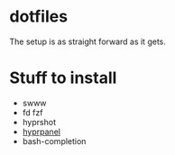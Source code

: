 # dotfiles
The setup is as straight forward as it gets.

# Stuff to install

- swww
- fd fzf
- hyprshot
- [hyprpanel](https://hyprpanel.com/getting_started/installation.html)
- bash-completion
